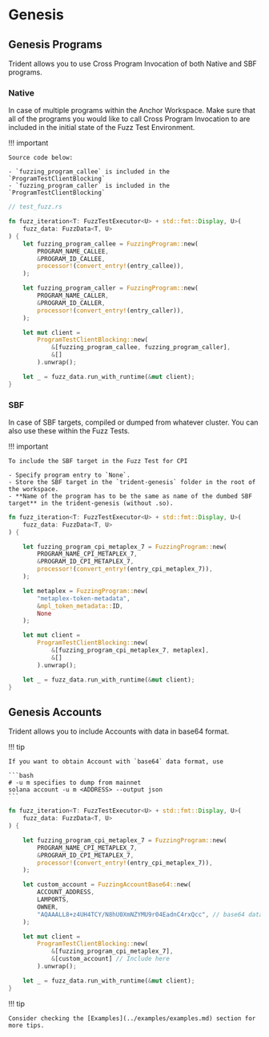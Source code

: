 # Genesis

## Genesis Programs


Trident allows you to use Cross Program Invocation of both Native and SBF programs.


### Native

In case of multiple programs within the Anchor Workspace. Make sure that all of the programs you would like to call Cross Program Invocation to are included in the initial state of the Fuzz Test Environment.

!!! important

    Source code below:

    - `fuzzing_program_callee` is included in the `ProgramTestClientBlocking`
    - `fuzzing_program_caller` is included in the `ProgramTestClientBlocking`

```rust
// test_fuzz.rs

fn fuzz_iteration<T: FuzzTestExecutor<U> + std::fmt::Display, U>(
    fuzz_data: FuzzData<T, U>
) {
    let fuzzing_program_callee = FuzzingProgram::new(
        PROGRAM_NAME_CALLEE,
        &PROGRAM_ID_CALLEE,
        processor!(convert_entry!(entry_callee)),
    );

    let fuzzing_program_caller = FuzzingProgram::new(
        PROGRAM_NAME_CALLER,
        &PROGRAM_ID_CALLER,
        processor!(convert_entry!(entry_caller)),
    );

    let mut client =
        ProgramTestClientBlocking::new(
            &[fuzzing_program_callee, fuzzing_program_caller],
            &[]
        ).unwrap();

    let _ = fuzz_data.run_with_runtime(&mut client);
}
```

### SBF

In case of SBF targets, compiled or dumped from whatever cluster. You can also use these within the Fuzz Tests.

!!! important

    To include the SBF target in the Fuzz Test for CPI

    - Specify program entry to `None`.
    - Store the SBF target in the `trident-genesis` folder in the root of the workspace.
    - **Name of the program has to be the same as name of the dumbed SBF target** in the trident-genesis (without .so).

```rust
fn fuzz_iteration<T: FuzzTestExecutor<U> + std::fmt::Display, U>(
    fuzz_data: FuzzData<T, U>
) {

    let fuzzing_program_cpi_metaplex_7 = FuzzingProgram::new(
        PROGRAM_NAME_CPI_METAPLEX_7,
        &PROGRAM_ID_CPI_METAPLEX_7,
        processor!(convert_entry!(entry_cpi_metaplex_7)),
    );

    let metaplex = FuzzingProgram::new(
        "metaplex-token-metadata",
        &mpl_token_metadata::ID,
        None
    );

    let mut client =
        ProgramTestClientBlocking::new(
            &[fuzzing_program_cpi_metaplex_7, metaplex],
            &[]
        ).unwrap();

    let _ = fuzz_data.run_with_runtime(&mut client);
}
```




## Genesis Accounts

Trident allows you to include Accounts with data in base64 format.

!!! tip

    If you want to obtain Account with `base64` data format, use

    ```bash
    # -u m specifies to dump from mainnet
    solana account -u m <ADDRESS> --output json
    ```

```rust
fn fuzz_iteration<T: FuzzTestExecutor<U> + std::fmt::Display, U>(
    fuzz_data: FuzzData<T, U>
) {

    let fuzzing_program_cpi_metaplex_7 = FuzzingProgram::new(
        PROGRAM_NAME_CPI_METAPLEX_7,
        &PROGRAM_ID_CPI_METAPLEX_7,
        processor!(convert_entry!(entry_cpi_metaplex_7)),
    );

    let custom_account = FuzzingAccountBase64::new(
        ACCOUNT_ADDRESS,
        LAMPORTS,
        OWNER,
        "AQAAALL8+z4UH4TCY/N8hU0XmNZYMU9r04EadnC4rxQcc", // base64 data format
    );

    let mut client =
        ProgramTestClientBlocking::new(
            &[fuzzing_program_cpi_metaplex_7],
            &[custom_account] // Include here
        ).unwrap();

    let _ = fuzz_data.run_with_runtime(&mut client);
}
```


!!! tip

    Consider checking the [Examples](../examples/examples.md) section for more tips.
